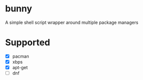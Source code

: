 # bunny
A simple shell script wrapper around multiple package managers

# Supported
- [x] pacman
- [x] xbps
- [x] apt-get
- [ ] dnf
